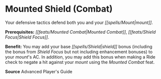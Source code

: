 ﻿---
cssclass: [feats]

---
# Mounted Shield (Combat)

Your defensive tactics defend both you and your _[[spells/Mount|mount]]_.

**Prerequisites:** _[[feats/Mounted Combat|Mounted Combat]]_, _[[feats/Shield Focus|Shield Focus]]_.

**Benefit:** You may add your base _[[spells/Shield|shield]]_ bonus (including the bonus from _Shield Focus_ but not including enhancement bonuses) to your _mount_'s AC. In addition, you may add this bonus when making a Ride check to negate a hit against your _mount_ using the _Mounted Combat_ feat.

**Source** Advanced Player's Guide